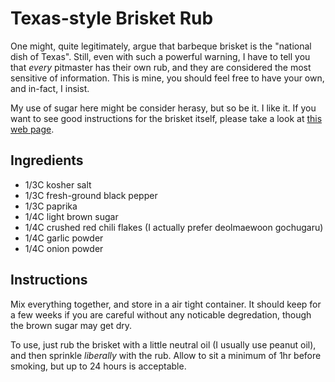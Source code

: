 # Texas-style Brisket Rub

One might, quite legitimately, argue that barbeque brisket is the
"national dish of Texas". Still, even with such a powerful warning,
I have to tell you that *every* pitmaster has their own rub, and they
are considered the most sensitive of information. This is mine, you
should feel free to have your own, and in-fact, I insist.

My use of sugar here might be consider herasy, but so be it. I like it.
If you want to see good instructions for the brisket itself, please
take a look at [this web page](http://amazingribs.com/recipes/beef/texas_brisket.html).

## Ingredients

* 1/3C kosher salt
* 1/3C fresh-ground black pepper
* 1/3C paprika
* 1/4C light brown sugar
* 1/4C crushed red chili flakes (I actually prefer deolmaewoon gochugaru)
* 1/4C garlic powder
* 1/4C onion powder

## Instructions

Mix everything together, and store in a air tight container. It should
keep for a few weeks if you are careful without any noticable 
degredation, though the brown sugar may get dry.

To use, just rub the brisket with a little neutral oil (I usually use
peanut oil), and then sprinkle *liberally* with the rub. Allow to sit
a minimum of 1hr before smoking, but up to 24 hours is acceptable.